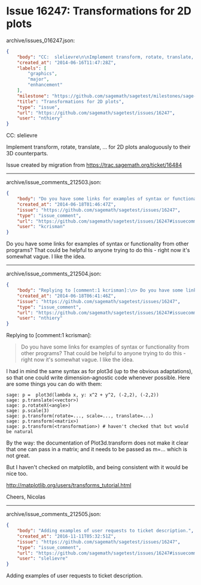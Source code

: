 # Issue 16247: Transformations for 2D plots

archive/issues_016247.json:
```json
{
    "body": "CC:  slelievre\n\nImplement transform, rotate, translate, ... for 2D plots analoguously to their 3D counterparts.\n\nIssue created by migration from https://trac.sagemath.org/ticket/16484\n\n",
    "created_at": "2014-06-16T11:47:28Z",
    "labels": [
        "graphics",
        "major",
        "enhancement"
    ],
    "milestone": "https://github.com/sagemath/sagetest/milestones/sage-6.4",
    "title": "Transformations for 2D plots",
    "type": "issue",
    "url": "https://github.com/sagemath/sagetest/issues/16247",
    "user": "nthiery"
}
```
CC:  slelievre

Implement transform, rotate, translate, ... for 2D plots analoguously to their 3D counterparts.

Issue created by migration from https://trac.sagemath.org/ticket/16484





---

archive/issue_comments_212503.json:
```json
{
    "body": "Do you have some links for examples of syntax or functionality from other programs?  That could be helpful to anyone trying to do this - right now it's somewhat vague.  I like the idea.",
    "created_at": "2014-06-18T01:46:47Z",
    "issue": "https://github.com/sagemath/sagetest/issues/16247",
    "type": "issue_comment",
    "url": "https://github.com/sagemath/sagetest/issues/16247#issuecomment-212503",
    "user": "kcrisman"
}
```

Do you have some links for examples of syntax or functionality from other programs?  That could be helpful to anyone trying to do this - right now it's somewhat vague.  I like the idea.



---

archive/issue_comments_212504.json:
```json
{
    "body": "Replying to [comment:1 kcrisman]:\n> Do you have some links for examples of syntax or functionality from other programs?  That could be helpful to anyone trying to do this - right now it's somewhat vague.  I like the idea.\n\nI had in mind the same syntax as for plot3d (up to the obvious adaptations), so that one could write dimension-agnostic code whenever possible. Here are some things you can do with them:\n\n```\nsage: p =  plot3d(lambda x, y: x^2 + y^2, (-2,2), (-2,2))\nsage: p.translate(<vector>)\nsage: p.rotateX(<angle>)\nsage: p.scale(3)\nsage: p.transform(rotate=..., scale=..., translate=...)\nsage: p.transform(<matrix>)\nsage: p.transform(<transformation>) # haven't checked that but would be natural\n```\n\n\nBy the way: the documentation of Plot3d.transform does not make it clear that one can pass in a matrix; and it needs to be passed as m=<matrix>... which is not great.\n\nBut I haven't checked on matplotlib, and being consistent with it would be nice too.\n\nhttp://matplotlib.org/users/transforms_tutorial.html\n\nCheers,\n                                  Nicolas",
    "created_at": "2014-06-18T06:41:46Z",
    "issue": "https://github.com/sagemath/sagetest/issues/16247",
    "type": "issue_comment",
    "url": "https://github.com/sagemath/sagetest/issues/16247#issuecomment-212504",
    "user": "nthiery"
}
```

Replying to [comment:1 kcrisman]:
> Do you have some links for examples of syntax or functionality from other programs?  That could be helpful to anyone trying to do this - right now it's somewhat vague.  I like the idea.

I had in mind the same syntax as for plot3d (up to the obvious adaptations), so that one could write dimension-agnostic code whenever possible. Here are some things you can do with them:

```
sage: p =  plot3d(lambda x, y: x^2 + y^2, (-2,2), (-2,2))
sage: p.translate(<vector>)
sage: p.rotateX(<angle>)
sage: p.scale(3)
sage: p.transform(rotate=..., scale=..., translate=...)
sage: p.transform(<matrix>)
sage: p.transform(<transformation>) # haven't checked that but would be natural
```


By the way: the documentation of Plot3d.transform does not make it clear that one can pass in a matrix; and it needs to be passed as m=<matrix>... which is not great.

But I haven't checked on matplotlib, and being consistent with it would be nice too.

http://matplotlib.org/users/transforms_tutorial.html

Cheers,
                                  Nicolas



---

archive/issue_comments_212505.json:
```json
{
    "body": "Adding examples of user requests to ticket description.",
    "created_at": "2016-11-11T05:32:51Z",
    "issue": "https://github.com/sagemath/sagetest/issues/16247",
    "type": "issue_comment",
    "url": "https://github.com/sagemath/sagetest/issues/16247#issuecomment-212505",
    "user": "slelievre"
}
```

Adding examples of user requests to ticket description.
